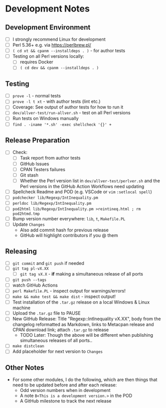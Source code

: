 Development Notes
=================

Development Environment
-----------------------

- [ ] I strongly recommend Linux for development
- [ ] Perl 5.36+ e.g. via <https://perlbrew.pl/>
- [ ] `( cd xt && cpanm --installdeps . )` - for author tests
- [ ] Testing on all Perl versions locally:
  - [ ] requires Docker
  - [ ] `( cd dev && cpanm --installdeps . )`

Testing
-------

- [ ] `prove -l` - normal tests
- [ ] `prove -l t xt` - with author tests (lint etc.)
- [ ] Coverage: See output of author tests for how to run it
- [ ] `dev/allver-test/run-allver.sh` - test on all Perl versions
- [ ] Run tests on Windows manually
- [ ] `find . -iname '*.sh' -exec shellcheck '{}' +`

Release Preparation
-------------------

- [ ] Check:
  - [ ] Task report from author tests
  - [ ] GitHub Issues
  - [ ] CPAN Testers failures
  - [ ] Git stash
  - [ ] Whether the Perl version list in `dev/allver-test/perlver.sh` and the
    Perl versions in the GitHub Action Workflows need updating
- [ ] Spellcheck Readme and POD (e.g. VSCode or `vim` `:setlocal spell`)
- [ ] `podchecker lib/Regexp/IntInequality.pm`
- [ ] `perldoc lib/Regexp/IntInequality.pm`
- [ ] `pod2html lib/Regexp/IntInequality.pm >reintineq.html ; rm pod2htmd.tmp`
- [ ] Bump version number everywhere: `lib`, `t`, `Makefile.PL`
- [ ] Update `Changes`
  - Also add commit hash for previous release
  - GitHub will highlight contributors if you @ them

Releasing
---------

- [ ] `git commit` and `git push` if needed
- [ ] `git tag pl-vX.XX`
  - [ ] `git tag vX.X` - **if** making a simultaneous release of all ports
- [ ] `git push --tags`
- [ ] watch GitHub Actions
- [ ] `perl Makefile.PL` - inspect output for warnings/errors!
- [ ] `make && make test && make dist` - inspect output!
- [ ] Test installation of the `.tar.gz` release on a local Windows & Linux
  machine
- [ ] Upload the `.tar.gz` file to PAUSE
- [ ] New GitHub Release:
  Title "Regexp::IntInequality vX.XX", body from the changelog reformatted as
  Markdown, links to Metacpan release and CPAN download link; attach `.tar.gz`
  to release
  - TODO Later: Though the above will be different when publishing
    simultaneous releases of all ports..
- [ ] `make distclean`
- [ ] Add placeholder for next version to `Changes`

Other Notes
-----------

- For some other modules, I do the following, which are then things that need
  to be updated before and after each release:
  - Odd version numbers when in development
  - A note `B<This is a development version.>` in the POD
  - A GitHub milestone to track the next release

